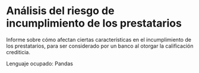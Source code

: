 # Análisis del riesgo de incumplimiento de los prestatarios

Informe sobre cómo afectan ciertas características en el incumplimiento de los prestatarios, para ser considerado por un banco al otorgar la calificación crediticia.

Lenguaje ocupado: Pandas
